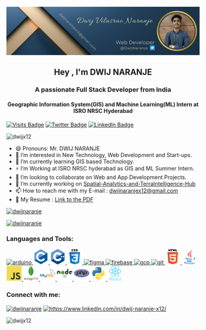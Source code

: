 
[![DWIJ NARANJE GitHub Banner](./assets/Banner.png)](https://dwijnaranjeportfolio.netlify.app/)
<h2 align="center">Hey , I'm DWIJ NARANJE</h2>
<h3 align="center">A passionate Full Stack Developer from India</h3>
<h4 align="center">Geographic Information System(GIS) and Machine Learning(ML) Intern at ISRO NRSC Hyderabad</h4>

[![Visits Badge](https://komarev.com/ghpvc/?username=DwijNaranje&label=Visits&color=22DD22&style=flat)](https://dwijnaranjeportfolio.netlify.app/)
[![Twitter Badge](https://img.shields.io/badge/Twitter-Profile-informational?style=flat&logo=twitter&logoColor=white&color=1CA2F1)](https://twitter.com/DwijNaranje)
[![LinkedIn Badge](https://img.shields.io/badge/LinkedIn-Profile-informational?style=flat&logo=linkedin&logoColor=white&color=0D76A8)](https://www.linkedin.com/in/dwij-naranje-x12/)
<p align="left"> <img src="https://komarev.com/ghpvc/?username=DwijNaranje&label=Profile%20views&color=0e75b6&style=flat" alt="dwijx12" /> </p>

- 😄 Pronouns: Mr. DWIJ NARANJE
- 👀 I’m interested in New Technology, Web Development and Start-ups.
- 🌱 I’m currently learning GIS based Technology.
- ⚡ I’m Working at ISRO NRSC hyderabad as GIS and ML Summer Intern.
- 💞️ I’m looking to collaborate on Web and App Development Projects.
- 🔭 I’m currently working on [Spatial-Analytics-and-TerraIntelligence-Hub](https://github.com/Dwijx12/Spatial-Analytics-and-TerraIntelligence-Hub-SATH-Software-)
- 📫 How to reach me with my E-mail : dwijnaranjex12@gmail.com
- 📑 My Resume : [Link to the PDF](https://drive.google.com/file/d/1A7SA6UmQ5dlEzAmu41HQOe3Ono-kx1IC/view?usp=drive_link)

<p align="left"> <a href="https://twitter.com/dwijnaranje" target="blank"><img src="https://img.shields.io/twitter/follow/dwijnaranje?logo=twitter&style=for-the-badge" alt="dwijnaranje" /></a> </p>
<p align="left"> <a href="https://www.linkedin.com/in/dwij-naranje-x12/" target="blank"><img src="https://img.shields.io/badge/connect @dwij-naranje-x12?logo=linkedin&style=for-the-badge" alt="dwijnaranje" /></a> </p>

<h3 align="left">Languages and Tools:</h3>
<p align="left"> <a href="https://www.arduino.cc/" target="_blank" rel="noreferrer"> <img src="https://cdn.worldvectorlogo.com/logos/arduino-1.svg" alt="arduino" width="40" height="40"/> </a> <a href="https://www.cprogramming.com/" target="_blank" rel="noreferrer"> <img src="https://raw.githubusercontent.com/devicons/devicon/master/icons/c/c-original.svg" alt="c" width="40" height="40"/> </a> <a href="https://www.w3schools.com/cpp/" target="_blank" rel="noreferrer"> <img src="https://raw.githubusercontent.com/devicons/devicon/master/icons/cplusplus/cplusplus-original.svg" alt="cplusplus" width="40" height="40"/> </a> <a href="https://www.w3schools.com/css/" target="_blank" rel="noreferrer"> <img src="https://raw.githubusercontent.com/devicons/devicon/master/icons/css3/css3-original-wordmark.svg" alt="css3" width="40" height="40"/> </a> <a href="https://www.figma.com/" target="_blank" rel="noreferrer"> <img src="https://www.vectorlogo.zone/logos/figma/figma-icon.svg" alt="figma" width="40" height="40"/> </a> <a href="https://firebase.google.com/" target="_blank" rel="noreferrer"> <img src="https://www.vectorlogo.zone/logos/firebase/firebase-icon.svg" alt="firebase" width="40" height="40"/> </a> <a href="https://cloud.google.com" target="_blank" rel="noreferrer"> <img src="https://www.vectorlogo.zone/logos/google_cloud/google_cloud-icon.svg" alt="gcp" width="40" height="40"/> </a> <a href="https://git-scm.com/" target="_blank" rel="noreferrer"> <img src="https://www.vectorlogo.zone/logos/git-scm/git-scm-icon.svg" alt="git" width="40" height="40"/> </a> <a href="https://www.w3.org/html/" target="_blank" rel="noreferrer"> <img src="https://raw.githubusercontent.com/devicons/devicon/master/icons/html5/html5-original-wordmark.svg" alt="html5" width="40" height="40"/> </a> <a href="https://www.java.com" target="_blank" rel="noreferrer"> <img src="https://raw.githubusercontent.com/devicons/devicon/master/icons/java/java-original.svg" alt="java" width="40" height="40"/> </a> <a href="https://developer.mozilla.org/en-US/docs/Web/JavaScript" target="_blank" rel="noreferrer"> <img src="https://raw.githubusercontent.com/devicons/devicon/master/icons/javascript/javascript-original.svg" alt="javascript" width="40" height="40"/> </a> <a href="https://www.mongodb.com/" target="_blank" rel="noreferrer"> <img src="https://raw.githubusercontent.com/devicons/devicon/master/icons/mongodb/mongodb-original-wordmark.svg" alt="mongodb" width="40" height="40"/> </a> <a href="https://www.mysql.com/" target="_blank" rel="noreferrer"> <img src="https://raw.githubusercontent.com/devicons/devicon/master/icons/mysql/mysql-original-wordmark.svg" alt="mysql" width="40" height="40"/> </a> <a href="https://nodejs.org" target="_blank" rel="noreferrer"> <img src="https://raw.githubusercontent.com/devicons/devicon/master/icons/nodejs/nodejs-original-wordmark.svg" alt="nodejs" width="40" height="40"/> </a> <a href="https://www.php.net" target="_blank" rel="noreferrer"> <img src="https://raw.githubusercontent.com/devicons/devicon/master/icons/php/php-original.svg" alt="php" width="40" height="40"/> </a> <a href="https://www.python.org" target="_blank" rel="noreferrer"> <img src="https://raw.githubusercontent.com/devicons/devicon/master/icons/python/python-original.svg" alt="python" width="40" height="40"/> </a> <a href="https://reactjs.org/" target="_blank" rel="noreferrer"> <img src="https://raw.githubusercontent.com/devicons/devicon/master/icons/react/react-original-wordmark.svg" alt="react" width="40" height="40"/> </a> </p>

<h3 align="left">Connect with me:</h3>
<p align="left">
<a href="https://twitter.com/dwijnaranje" target="blank"><img align="center" src="https://raw.githubusercontent.com/rahuldkjain/github-profile-readme-generator/master/src/images/icons/Social/twitter.svg" alt="dwijnaranje" height="30" width="40" /></a>
<a href="https://linkedin.com/in/https://www.linkedin.com/in/dwij-naranje-x12/" target="blank"><img align="center" src="https://raw.githubusercontent.com/rahuldkjain/github-profile-readme-generator/master/src/images/icons/Social/linked-in-alt.svg" alt="https://www.linkedin.com/in/dwij-naranje-x12/" height="30" width="40" /></a>
</p>

<!--
**Dwijx12/Dwijx12** is a ✨ _special_ ✨ repository because its `README.md` (this file) appears on your GitHub profile.

Here are some ideas to get you started:

- 🔭 I’m currently working on ...
- 🌱 I’m currently learning ...
- 👯 I’m looking to collaborate on ...
- 🤔 I’m looking for help with ...
- 💬 Ask me about ...
- 📫 How to reach me: ...
- 😄 Pronouns: ...
- ⚡ Fun fact: ...
-->



<p><img align="left" src="https://github-readme-stats.vercel.app/api/top-langs?username=DwijNaranje&show_icons=true&locale=en&layout=compact" alt="dwijx12" /></p>


